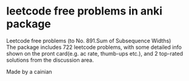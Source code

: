 # leetcode free problems in anki package
Leetcode free problems (to No. 891.Sum of Subsequence Widths)  
The package includes 722 leetcode problems, with some detailed info shown on the pront card(e.g. ac rate, thumb-ups etc.), and 2 top-rated solutions from the discussion area.
  
Made by a cainian

